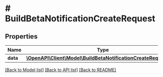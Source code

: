 # # BuildBetaNotificationCreateRequest

## Properties

Name | Type | Description | Notes
------------ | ------------- | ------------- | -------------
**data** | [**\OpenAPI\Client\Model\BuildBetaNotificationCreateRequestData**](BuildBetaNotificationCreateRequestData.md) |  | 

[[Back to Model list]](../../README.md#documentation-for-models) [[Back to API list]](../../README.md#documentation-for-api-endpoints) [[Back to README]](../../README.md)


